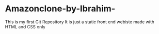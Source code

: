 # Amazonclone-by-Ibrahim-
This is my first Git Repository 
It is just a static front end webiste made with HTML and CSS only
